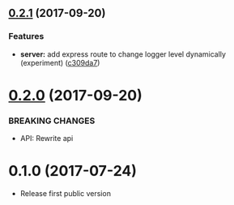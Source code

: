 <a name="0.2.1"></a>
## [0.2.1](https://github.com/PertapaCode/js-debugger/compare/0.2.0...0.2.1) (2017-09-20)


### Features

* **server:** add express route to change logger level dynamically (experiment) ([c309da7](https://github.com/PertapaCode/js-debugger/commit/c309da7))


<a name="0.2.0"></a>
# [0.2.0](https://github.com/PertapaCode/js-debugger/compare/0.1.0...0.2.0) (2017-09-20)

### BREAKING CHANGES

* API: Rewrite api


<a name="0.1.0"></a>
# 0.1.0 (2017-07-24)

* Release first public version

